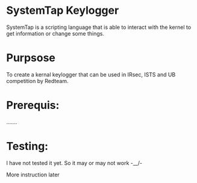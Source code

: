 # SystemTap Keylogger

SystemTap is a scripting language that is able to interact with the kernel to get information or change some things.

# Purpsose

To create a kernal keylogger that can be used in IRsec, ISTS and UB competition by Redteam.

# Prerequis:
.......


# Testing:
I have not tested it yet. So it may or may not work -\__/-

More instruction later
